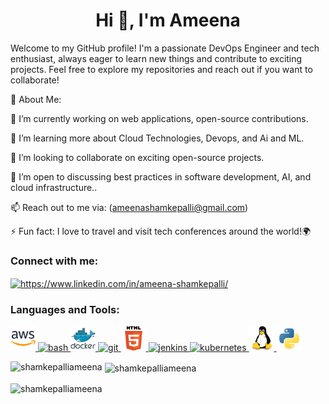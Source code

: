 <h1 align="center">Hi 👋, I'm Ameena</h1> 

Welcome to my GitHub profile! I'm a passionate DevOps Engineer and tech enthusiast, always eager to learn new things and contribute to exciting projects. Feel free to explore my repositories and reach out if you want to collaborate!

🚀 About Me:

🔭 I’m currently working on web applications, open-source contributions.

🌱 I’m learning more about Cloud Technologies, Devops, and Ai and ML.

👯 I’m looking to collaborate on exciting open-source projects.

🤔 I’m open to discussing best practices in software development, AI, and cloud infrastructure..

📫 Reach out to me via: (ameenashamkepalli@gmail.com)

⚡ Fun fact: I love to travel and visit tech conferences around the world!🌍

<h3 align="left">Connect with me:</h3>
<p align="left">
<a href="https://linkedin.com/in/https://www.linkedin.com/in/ameena-shamkepalli/" target="blank"><img align="center" src="https://raw.githubusercontent.com/rahuldkjain/github-profile-readme-generator/master/src/images/icons/Social/linked-in-alt.svg" alt="https://www.linkedin.com/in/ameena-shamkepalli/" height="30" width="40" /></a>
</p>

<h3 align="left">Languages and Tools:</h3>
<p align="left"> <a href="https://aws.amazon.com" target="_blank" rel="noreferrer"> <img src="https://raw.githubusercontent.com/devicons/devicon/master/icons/amazonwebservices/amazonwebservices-original-wordmark.svg" alt="aws" width="40" height="40"/> </a> <a href="https://www.gnu.org/software/bash/" target="_blank" rel="noreferrer"> <img src="https://www.vectorlogo.zone/logos/gnu_bash/gnu_bash-icon.svg" alt="bash" width="40" height="40"/> </a> <a href="https://www.docker.com/" target="_blank" rel="noreferrer"> <img src="https://raw.githubusercontent.com/devicons/devicon/master/icons/docker/docker-original-wordmark.svg" alt="docker" width="40" height="40"/> </a> <a href="https://git-scm.com/" target="_blank" rel="noreferrer"> <img src="https://www.vectorlogo.zone/logos/git-scm/git-scm-icon.svg" alt="git" width="40" height="40"/> </a> <a href="https://www.w3.org/html/" target="_blank" rel="noreferrer"> <img src="https://raw.githubusercontent.com/devicons/devicon/master/icons/html5/html5-original-wordmark.svg" alt="html5" width="40" height="40"/> </a> <a href="https://www.jenkins.io" target="_blank" rel="noreferrer"> <img src="https://www.vectorlogo.zone/logos/jenkins/jenkins-icon.svg" alt="jenkins" width="40" height="40"/> </a> <a href="https://kubernetes.io" target="_blank" rel="noreferrer"> <img src="https://www.vectorlogo.zone/logos/kubernetes/kubernetes-icon.svg" alt="kubernetes" width="40" height="40"/> </a> <a href="https://www.linux.org/" target="_blank" rel="noreferrer"> <img src="https://raw.githubusercontent.com/devicons/devicon/master/icons/linux/linux-original.svg" alt="linux" width="40" height="40"/> </a> <a href="https://www.mysql.com/" target="_blank" rel="noreferrer">   <img src="https://raw.githubusercontent.com/devicons/devicon/master/icons/python/python-original.svg" alt="python" width="40" height="40"/> </a> </p>

<p><img align="left" src="https://github-readme-stats.vercel.app/api/top-langs?username=shamkepalliameena&show_icons=true&locale=en&layout=compact" alt="shamkepalliameena" /></p>

<p>&nbsp;<img align="center" src="https://github-readme-stats.vercel.app/api?username=shamkepalliameena&show_icons=true&locale=en" alt="shamkepalliameena" /></p>

<p><img align="center" src="https://github-readme-streak-stats.herokuapp.com/?user=shamkepalliameena&" alt="shamkepalliameena" /></p>


